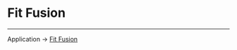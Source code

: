 # Fit Fusion
------------

Application -> [Fit Fusion](https://drive.google.com/file/d/1j-ymcE5KUKEwAcEoj8HOPq6vsBhRePKX/view?usp=sharing)
